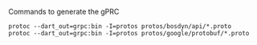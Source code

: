 Commands to generate the gPRC
```
protoc --dart_out=grpc:bin -I=protos protos/bosdyn/api/*.proto
protoc --dart_out=grpc:bin -I=protos protos/google/protobuf/*.proto
```